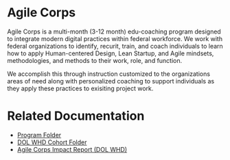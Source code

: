# Agile Corps
Agile Corps is a multi-month (3-12 month) edu-coaching program designed to integrate modern digital practices within federal workforce. We work with federal organizations to identify, recurit, train, and coach individuals to learn how to apply Human-centered Design, Lean Startup, and Agile mindsets, methodologies, and methods to their work, role, and function.

We accomplish this through instruction customized to the organizations areas of need along with personalized coaching to support individuals as they apply these practices to exisiting project work.

# Related Documentation
- [Program Folder](https://drive.google.com/open?id=0B38LQ8842Nn6a25GT1BnRHdkZkU)
- [DOL WHD Cohort Folder](https://drive.google.com/open?id=0B4N9E4M4jNG4bGZFRk1zYVZrYlk)
- [Agile Corps Impact Report (DOL WHD)](https://drive.google.com/open?id=1WnWLMdpRJhg5Q0ocrHfxEZ0NoHYCQnntoYSgt6zbIsA)
